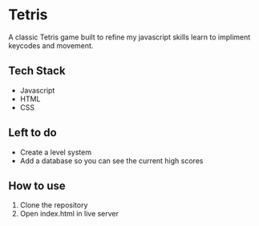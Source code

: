 # Tetris
A classic Tetris game built to refine my javascript skills learn to impliment keycodes and movement. 

## Tech  Stack 
* Javascript
* HTML
* CSS

## Left to do
* Create a level system 
* Add a database so you can see the current high scores

## How to use
1. Clone the repository
2. Open index.html in live server
